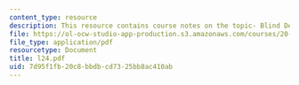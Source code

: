 ```yaml
---
content_type: resource
description: This resource contains course notes on the topic- Blind Deconvolution.
file: https://ol-ocw-studio-app-production.s3.amazonaws.com/courses/20-482j-foundations-of-algorithms-and-computational-techniques-in-systems-biology-spring-2006/7d95f1fb20c8bbdbcd7325bb8ac410ab_l24.pdf
file_type: application/pdf
resourcetype: Document
title: l24.pdf
uid: 7d95f1fb-20c8-bbdb-cd73-25bb8ac410ab
---
```

